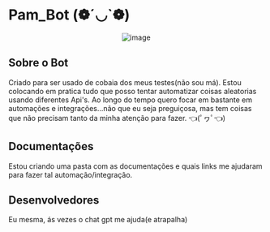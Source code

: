 # Pam_Bot (❁´◡`❁)
<div align="center">
  
![image](https://github.com/PamelaLimaa/bot_python_slack/assets/75628046/1f1d2e2b-1beb-4531-9169-f6afa0f8ef58)

</div>

## Sobre o Bot
Criado para ser usado de cobaia dos meus testes(não sou má). Estou colocando em pratica tudo que posso tentar automatizar coisas aleatorias usando diferentes Api's. Ao longo do tempo quero focar em bastante em automações e integrações...não que eu seja preguiçosa, mas tem coisas que não precisam tanto da minha atenção para fazer. 👈(ﾟヮﾟ👈)

## Documentações
Estou criando uma pasta com as documentações e quais links me ajudaram para fazer tal automação/integração.

## Desenvolvedores
Eu mesma, ás vezes o chat gpt me ajuda(e atrapalha)



